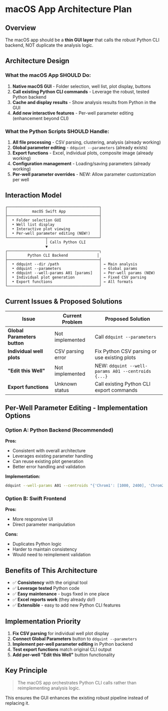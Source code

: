 # macOS App Architecture Plan

## Overview
The macOS app should be a **thin GUI layer** that calls the robust Python CLI backend, NOT duplicate the analysis logic.

## Architecture Design

### What the macOS App SHOULD Do:
1. **Native macOS GUI** - Folder selection, well list, plot display, buttons
2. **Call existing Python CLI commands** - Leverage the robust, tested Python backend
3. **Cache and display results** - Show analysis results from Python in the GUI
4. **Add new interactive features** - Per-well parameter editing (enhancement beyond CLI)

### What the Python Scripts SHOULD Handle:
1. **All file processing** - CSV parsing, clustering, analysis (already working)
2. **Global parameter editing** - `ddquint --parameters` (already exists)  
3. **Export functions** - Excel, individual plots, composite image (already working)
4. **Configuration management** - Loading/saving parameters (already working)
5. **Per-well parameter overrides** - NEW: Allow parameter customization per well

## Interaction Model

```
┌─────────────────────────────────────────┐
│           macOS Swift App               │
├─────────────────────────────────────────┤
│  • Folder selection GUI                 │
│  • Well list display                    │
│  • Interactive plot viewing             │
│  • Per-well parameter editing (NEW!)    │
└─────────────────┬───────────────────────┘
                  │ Calls Python CLI
                  ▼
┌─────────────────────────────────────────┐
│         Python CLI Backend             │
├─────────────────────────────────────────┤
│  • ddquint --dir /path                  │ ← Main analysis
│  • ddquint --parameters                 │ ← Global params  
│  • ddquint --well-params A01 [params]   │ ← Per-well params (NEW)
│  • Individual plot generation           │ ← Fixed CSV parsing
│  • Export functions                     │ ← All formats
└─────────────────────────────────────────┘
```

## Current Issues & Proposed Solutions

| Issue | Current Problem | Proposed Solution |
|-------|----------------|-------------------|
| **Global Parameters button** | Not implemented | Call `ddquint --parameters` |
| **Individual well plots** | CSV parsing error | Fix Python CSV parsing or use existing plots |
| **"Edit this Well"** | Not implemented | NEW: `ddquint --well-params A01 --centroids {...}` |
| **Export functions** | Unknown status | Call existing Python CLI export commands |

## Per-Well Parameter Editing - Implementation Options

### Option A: Python Backend (Recommended)
**Pros:**
- Consistent with overall architecture
- Leverages existing parameter handling
- Can reuse existing plot generation
- Better error handling and validation

**Implementation:**
```bash
ddquint --well-params A01 --centroids "{'Chrom1': [1000, 2400], 'Chrom2': [1800, 2200]}" --regenerate-plot
```

### Option B: Swift Frontend
**Pros:**
- More responsive UI
- Direct parameter manipulation

**Cons:**
- Duplicates Python logic
- Harder to maintain consistency
- Would need to reimplement validation

## Benefits of This Architecture

- ✅ **Consistency** with the original tool
- ✅ **Leverage tested** Python code  
- ✅ **Easy maintenance** - bugs fixed in one place
- ✅ **Excel reports work** (they already do!)
- ✅ **Extensible** - easy to add new Python CLI features

## Implementation Priority

1. **Fix CSV parsing** for individual well plot display
2. **Connect Global Parameters** button to `ddquint --parameters`
3. **Implement per-well parameter editing** in Python backend
4. **Test export functions** match original CLI output
5. **Add per-well "Edit this Well"** button functionality

## Key Principle

> The macOS app orchestrates Python CLI calls rather than reimplementing analysis logic.

This ensures the GUI enhances the existing robust pipeline instead of replacing it.